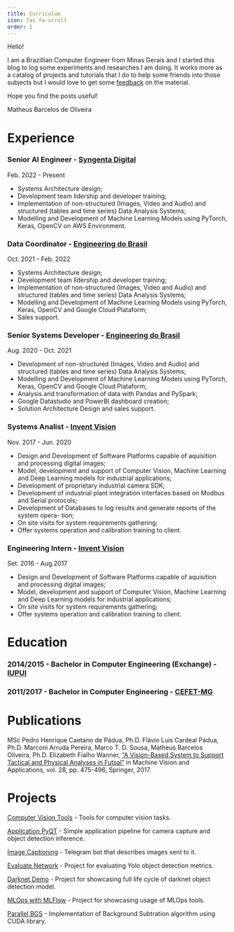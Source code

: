 ```yaml
---
title: Curriculum
icon: fas fa-scroll
order: 1
---
```


Hello! 

I am a Brazillian Computer Engineer from Minas Gerais and I started this blog to log some experiments and researches I am doing. It works more as a catalog of projects and tutorials that I do to help some friends into those subjects but I would love to get some [feedback](mailto://matheusbarcelosoliveira@gmail.com) on the material. 

Hope you find the posts useful!

Matheus Barcelos de Oliveira

# Experience

### Senior AI Engineer - [Syngenta Digital](https://www.syngentadigital.com/us)
Feb. 2022 - Present
- Systems Architecture design;
- Development team lidership and developer training;
- Implementation of non-structured (Images, Video and Audio) and structured (tables
and time series) Data Analysis Systems;
- Modelling and Development of Machine Learning Models using PyTorch, Keras,
OpenCV on AWS Environment.

### Data Coordinator - [Engineering do Brasil](http://engdb.com.br/)
Oct. 2021 - Feb. 2022
- Systems Architecture design;
- Development team lidership and developer training;
- Implementation of non-structured (Images, Video and Audio) and structured (tables
and time series) Data Analysis Systems;
- Modelling and Development of Machine Learning Models using PyTorch, Keras,
OpenCV and Google Cloud Plataform;
- Sales support.

### Senior Systems Developer - [Engineering do Brasil](http://engdb.com.br/)
Aug. 2020 - Oct. 2021
- Development of non-structured (Images, Video and Audio) and structured (tables
and time series) Data Analysis Systems;
- Modelling and Development of Machine Learning Models using PyTorch, Keras,
OpenCV and Google Cloud Plataform;
- Analysis and transformation of data with Pandas and PySpark;
- Google Datastudio and PowerBI dashboard creation;
- Solution Architecture Design and sales support.

### Systems Analist - [Invent Vision](http://inventvision.com.br/)
Nov. 2017 - Jun. 2020
- Design and Development of Software Platforms capable of aquisition and processing
digital images;
- Model, development and support of Computer Vision, Machine Learning and Deep
Learning models for industrial applications;
- Development of proprietary industrial camera SDK;
- Development of industrial plant integration interfaces based on Modbus and Serial
protocols;
- Development of Databases to log results and generate reports of the system opera-
tion;
- On site visits for system requirements gathering;
- Offer systems operation and calibration training to client.

### Engineering Intern - [Invent Vision](http://inventvision.com.br/)
Set. 2016 - Aug.2017
- Design and Development of Software Platforms capable of aquisition and processing
digital images;
- Model, development and support of Computer Vision, Machine Learning and Deep
Learning models for industrial applications;
- On site visits for system requirements gathering;
- Offer systems operation and calibration training to client.

# Education

### 2014/2015 - Bachelor in Computer Engineering (Exchange) - [IUPUI](https://www.iupui.edu/)

### 2011/2017 - Bachelor in Computer Engineering - [CEFET-MG](http://www.decom.cefetmg.br/)

# Publications

MSc Pedro Henrique Caetano de Pádua, Ph.D. Flávio Luis Cardeal Pádua, Ph.D. Marconi Arruda Pereira, Marco T. D. Sousa, Matheus Barcelos Oliveira, Ph.D. Elizabeth Fialho Wanner, [“A Vision-Based System to Support Tactical and Physical Analyses in Futsal”](https://link.springer.com/article/10.1007/s00138-017-0849-z) in Machine Vision and Applications, vol. 28, pp. 475-496, Springer, 2017.

# Projects

[Computer Vision Tools](https://github.com/mathbarc/computer_vision_tools) - Tools for computer vision tasks.

[Application PyQT](https://github.com/mathbarc/application-pyqt) - Simple application pipeline for camera capture and object detection inference.

[Image Captioning](https://github.com/mathbarc/image_captioning) - Telegram bot that describes images sent to it.

[Evaluate Network](https://github.com/mathbarc/evaluate_network) - Project for evaluating Yolo object detection metrics.

[Darknet Demo](https://github.com/mathbarc/darknet-demo) - Project for showcasing full life cycle of darknet object detection model.

[MLOps with MLFlow](https://github.com/mathbarc/mlops_with_mlflow) - Project for showcasing usage of MLOps tools.

[Parallel BGS](https://github.com/mathbarc/parallel-bgs) - Implementation of Background Subtration algorithm using CUDA library.

